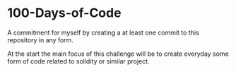 # 100-Days-of-Code
A commitment for myself by creating a at least one commit to this repository in any form.

At the start the main focus of this challenge will be to create everyday some form of code related to solidity or similar project.
